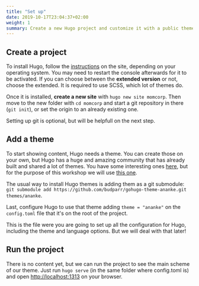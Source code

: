 ```yaml
---
title: "Set up"
date: 2019-10-17T23:04:37+02:00
weight: 1
summary: Create a new Hugo project and customize it with a public theme. Set the basic configuration needed and run your project locally.
---
```


## Create a project

To install Hugo, follow the [instructions](https://gohugo.io/getting-started/installing) on the site, depending on your operating system. You may need to restart the console afterwards for it to be activated. If you can choose between the **extended version** or not, choose the extended. It is required to use SCSS, which lot of themes do.

Once it is installed, **create a new site** with `hugo new site momcorp`. Then move to the new folder with `cd momcorp` and start a git repository in there (`git init`), or set the origin to an already existing one.

Setting up git is optional, but will be helpfull on the next step.

## Add a theme

To start showing content, Hugo needs a theme. You can create those on your own, but Hugo has a huge and amazing community that has already built and shared a lot of themes. You have some interesting ones [here](https://themes.gohugo.io/), but for the purpose of this workshop we will use [this one](https://github.com/budparr/gohugo-theme-ananke).

The usual way to install Hugo themes is adding them as a git submodule: `git submodule add https://github.com/budparr/gohugo-theme-ananke.git themes/ananke`.

Last, configure Hugo to use that theme adding `theme = "ananke"` on the `config.toml` file that it's on the root of the project.

This is the file were you are going to set up all the configuration for Hugo, including the theme and language options. But we will deal with that later!

## Run the project

There is no content yet, but we can run the project to see the main scheme of our theme. Just run `hugo serve` (in the same folder where config.toml is) and open [http://localhost:1313](http://localhost:1313) on your browser.
